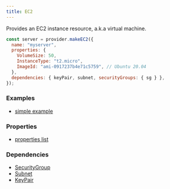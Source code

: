 ```yaml
---
title: EC2
---
```


Provides an EC2 instance resource, a.k.a virtual machine.

```js
const server = provider.makeEC2({
  name: "myserver",
  properties: {
    VolumeSize: 50,
    InstanceType: "t2.micro",
    ImageId: "ami-0917237b4e71c5759", // Ubuntu 20.04
  },
  dependencies: { keyPair, subnet, securityGroups: { sg } },
});
```

### Examples

- [simple example](https://github.com/FredericHeem/grucloud/blob/master/examples/aws/iac.js#L57)

### Properties

- [properties list](https://docs.aws.amazon.com/AWSJavaScriptSDK/latest/AWS/EC2.html#runInstances-property)

### Dependencies

- [SecurityGroup](./SecurityGroup)
- [Subnet](./Subnet)
- [KeyPair](./KeyPair)
